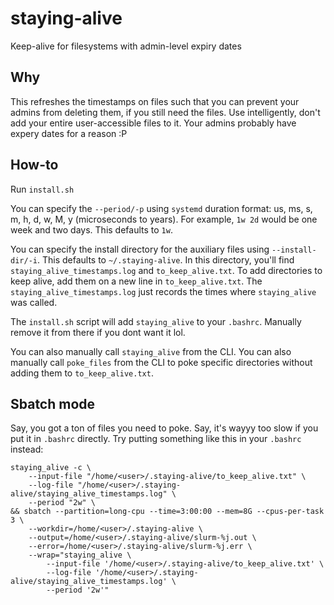 # staying-alive

Keep-alive for filesystems with admin-level expiry dates

## Why

This refreshes the timestamps on files such that you can prevent your admins from deleting them, if you still need the files. Use intelligently, don't add your entire user-accessible files to it. Your admins probably have expery dates for a reason :P

## How-to

Run `install.sh`

You can specify the `--period/-p` using `systemd` duration format: us, ms, s, m, h, d, w, M, y (microseconds to years). For example, `1w 2d` would be one week and two days. This defaults to `1w`.

You can specify the install directory for the auxiliary files using `--install-dir/-i`. This defaults to `~/.staying-alive`. In this directory, you'll find `staying_alive_timestamps.log` and `to_keep_alive.txt`. To add directories to keep alive, add them on a new line in `to_keep_alive.txt`. The `staying_alive_timestamps.log` just records the times where `staying_alive` was called.

The `install.sh` script will add `staying_alive` to your `.bashrc`. Manually remove it from there if you dont want it lol.

You can also manually call `staying_alive` from the CLI. You can also manually call `poke_files` from the CLI to poke specific directories without adding them to `to_keep_alive.txt`.

## Sbatch mode

Say, you got a ton of files you need to poke. Say, it's wayyy too slow if you put it in `.bashrc` directly. Try putting something like this in your `.bashrc` instead:

```
staying_alive -c \
    --input-file "/home/<user>/.staying-alive/to_keep_alive.txt" \
    --log-file "/home/<user>/.staying-alive/staying_alive_timestamps.log" \
    --period "2w" \
&& sbatch --partition=long-cpu --time=3:00:00 --mem=8G --cpus-per-task 3 \
    --workdir=/home/<user>/.staying-alive \
    --output=/home/<user>/.staying-alive/slurm-%j.out \
    --error=/home/<user>/.staying-alive/slurm-%j.err \
    --wrap="staying_alive \
        --input-file '/home/<user>/.staying-alive/to_keep_alive.txt' \
        --log-file '/home/<user>/.staying-alive/staying_alive_timestamps.log' \
        --period '2w'"
```
